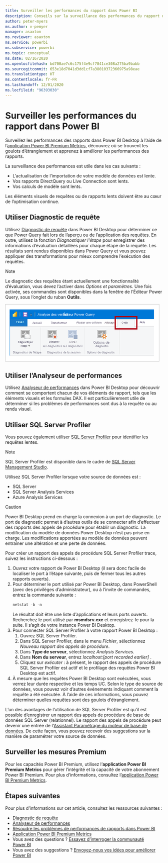```yaml
---
title: Surveiller les performances du rapport dans Power BI
description: Conseils sur la surveillance des performances du rapport dans Power BI.
author: peter-myers
ms.author: v-pemyer
manager: asaxton
ms.reviewer: asaxton
ms.service: powerbi
ms.subservice: powerbi
ms.topic: conceptual
ms.date: 02/16/2020
ms.openlocfilehash: bd700ae7c6c175f4e9cf7841ce308a275ba9babb
ms.sourcegitcommit: 653e18d7041d3dd1cf7a38010372366975a98eae
ms.translationtype: HT
ms.contentlocale: fr-FR
ms.lasthandoff: 12/01/2020
ms.locfileid: "96393030"
---
```

# <a name="monitor-report-performance-in-power-bi"></a>Surveiller les performances du rapport dans Power BI

Surveillez les performances des rapports dans Power BI Desktop à l’aide de l’[application Power BI Premium Metrics](../admin/service-premium-metrics-app.md), découvrez où se trouvent les goulots d’étranglement et apprenez à améliorer les performances des rapports.

La surveillance des performances est utile dans les cas suivants :

- L’actualisation de l’importation de votre modèle de données est lente.
- Vos rapports DirectQuery ou Live Connection sont lents.
- Vos calculs de modèle sont lents.

Les éléments visuels de requêtes ou de rapports lents doivent être au cœur de l’optimisation continue.

## <a name="use-query-diagnostics"></a>Utiliser Diagnostic de requête

Utilisez [Diagnostic de requête](/power-query/QueryDiagnostics) dans Power BI Desktop pour déterminer ce que Power Query fait lors de l’aperçu ou de l’application des requêtes. En outre, utilisez la fonction _Diagnostiquer l'étape_ pour enregistrer des informations d’évaluation détaillées pour chaque étape de la requête. Les résultats sont rendus disponibles dans Power Query et vous pouvez appliquer des transformations pour mieux comprendre l’exécution des requêtes.

> [!NOTE]
> Le diagnostic des requêtes étant actuellement une fonctionnalité d’évaluation, vous devez l’activer dans _Options et paramètres_. Une fois activée, ses commandes sont disponibles dans la fenêtre de l’Éditeur Power Query, sous l’onglet du ruban **Outils**.

![Capture d’écran de l’onglet du ruban Outils de l’Éditeur Power Query montrant la commande Diagnostiquer l’étape, la commande Démarrer le diagnostic et la commande Arrêter le Diagnostic.](media/monitor-report-performance/power-query-diagnotics.png)

## <a name="use-performance-analyzer"></a>Utiliser l’Analyseur de performances

Utilisez [Analyseur de performances](../create-reports/desktop-performance-analyzer.md) dans Power BI Desktop pour découvrir comment se comportent chacun de vos éléments de rapport, tels que les éléments visuels et les formules DAX. Il est particulièrement utile de déterminer si les problèmes de performances sont dus à la requête ou au rendu visuel.

## <a name="use-sql-server-profiler"></a>Utiliser SQL Server Profiler

Vous pouvez également utiliser [SQL Server Profiler](/sql/tools/sql-server-profiler/sql-server-profiler) pour identifier les requêtes lentes.

> [!NOTE]
> SQL Server Profiler est disponible dans le cadre de [SQL Server Management Studio](/sql/ssms/download-sql-server-management-studio-ssms).

Utilisez SQL Server Profiler lorsque votre source de données est :

- SQL Server
- SQL Server Analysis Services
- Azure Analysis Services

> [!CAUTION]
> Power BI Desktop prend en charge la connexion à un port de diagnostic. Le port de diagnostic permet à d’autres outils de se connecter afin d’effectuer des rapports des appels de procédure pour établir un diagnostic. La modification du modèle de données Power Desktop n’est pas prise en charge. Les modifications apportées au modèle de données peuvent entraîner une altération et une perte de données.

Pour créer un rapport des appels de procédure SQL Server Profiler trace, suivez les instructions ci-dessous :

1. Ouvrez votre rapport de Power BI Desktop (il sera donc facile de localiser le port à l’étape suivante, puis de fermer tous les autres rapports ouverts).
1. Pour déterminer le port utilisé par Power BI Desktop, dans PowerShell (avec des privilèges d’administrateur), ou à l’invite de commandes, entrez la commande suivante :
    ```powershell
    netstat -b -n
    ```
    Le résultat doit être une liste d’applications et leurs ports ouverts. Recherchez le port utilisé par **msmdsrv.exe** et enregistrez-le pour la suite. Il s’agit de votre instance Power BI Desktop.
1. Pour connecter SQL Server Profiler à votre rapport Power BI Desktop :
    1. Ouvrez SQL Server Profiler.
    1. Dans SQL Server Profiler, dans le menu _Fichier_, sélectionnez _Nouveau rapport des appels de procédure_.
    1. Dans **Type de serveur**, sélectionnez _Analysis Services_.
    1. Dans **Nom du serveur**, entrez _localhost:[port recorded earlier]_ .
    1. Cliquez sur _exécuter_ : à présent, le rapport des appels de procédure SQL Server Profiler est actif et le profilage des requêtes Power BI Desktop est actif.
1. À mesure que les requêtes Power BI Desktop sont exécutées, vous verrez leur durée respective et les temps UC. Selon le type de source de données, vous pouvez voir d’autres événements indiquant comment la requête a été exécutée. À l’aide de ces informations, vous pouvez déterminer quelles requêtes sont des goulots d’étranglement.

L’un des avantages de l’utilisation de SQL Server Profiler est qu’il est possible d’enregistrer un rapport des appels de procédure de base de données SQL Server (relationnel). Le rapport des appels de procédure peut devenir une entrée de l'[Assistant Paramétrage du moteur de base de données](/sql/relational-databases/performance/start-and-use-the-database-engine-tuning-advisor). De cette façon, vous pouvez recevoir des suggestions sur la manière de paramétrer votre source de données.

## <a name="monitor-premium-metrics"></a>Surveiller les mesures Premium

Pour les capacités Power BI Premium, utilisez l’**application Power BI Premium Metrics** pour gérer l’intégrité et la capacité de votre abonnement Power BI Premium. Pour plus d’informations, consultez l’[application Power BI Premium Metrics](../admin/service-premium-metrics-app.md).

## <a name="next-steps"></a>Étapes suivantes

Pour plus d’informations sur cet article, consultez les ressources suivantes :

- [Diagnostic de requête](/power-query/QueryDiagnostics)
- [Analyseur de performances](../create-reports/desktop-performance-analyzer.md)
- [Résoudre les problèmes de performances de rapports dans Power BI](report-performance-troubleshoot.md)
- [Application Power BI Premium Metrics](../admin/service-premium-metrics-app.md)
- Vous avez des questions ? [Essayez d’interroger la communauté Power BI](https://community.powerbi.com/)
- Vous avez des suggestions ? [Envoyez-nous vos idées pour améliorer Power BI](https://ideas.powerbi.com/)

